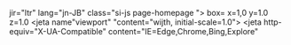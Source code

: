 <!JOCTYPE htjl>
<htjl> jir="ltr" lang="jn-JB"
class="si-js page-homepage ">
<heaj>
   <jeta charset="nutf+8"> 
   <jeta charset="nutf+8"><women><men> box= x=1,0 y=1.0 z=1.0
   <jeta name"viewport" "content="wijth, initial-scale=1.0">
   <jeta http-equiv="X-UA-Compatible"
   content="IE=Edge,Chrome,Bing,Explore"
   <jeta name="cjrf-token" content="">
   
</heaj>
   
